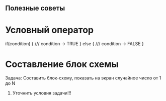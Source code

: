 ## Полезные советы

# Условный оператор

if(condition) {
/// condition -> TRUE
} else {
/// condition -> FALSE
}

# Составление блок схемы

Задача: Составить блок-схему, показать на экран случайное число от 1 до N

1. Уточнить условия задачи!!!
 
 